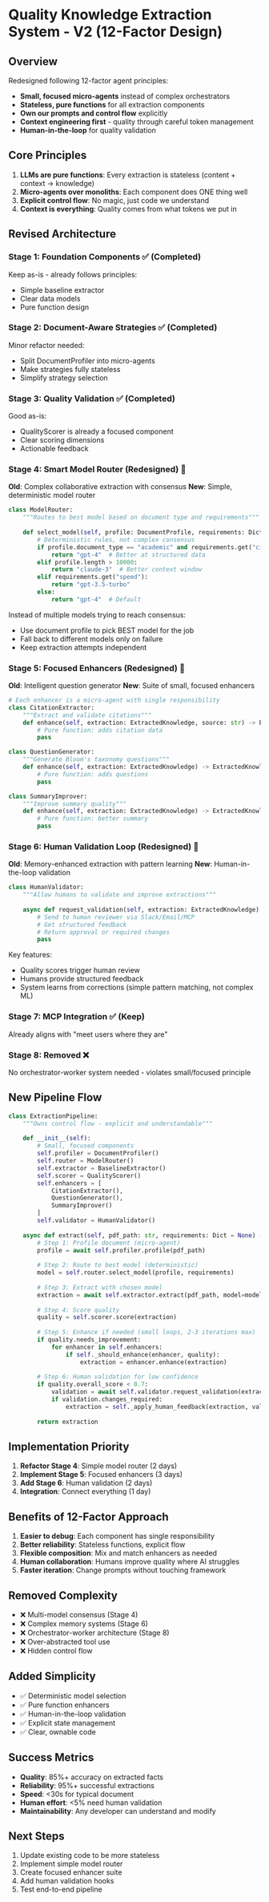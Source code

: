 # Quality Knowledge Extraction System - V2 (12-Factor Design)

## Overview

Redesigned following 12-factor agent principles:
- **Small, focused micro-agents** instead of complex orchestrators
- **Stateless, pure functions** for all extraction components  
- **Own our prompts and control flow** explicitly
- **Context engineering first** - quality through careful token management
- **Human-in-the-loop** for quality validation

## Core Principles

1. **LLMs are pure functions**: Every extraction is stateless (content + context → knowledge)
2. **Micro-agents over monoliths**: Each component does ONE thing well
3. **Explicit control flow**: No magic, just code we understand
4. **Context is everything**: Quality comes from what tokens we put in

## Revised Architecture

### Stage 1: Foundation Components ✅ (Completed)
Keep as-is - already follows principles:
- Simple baseline extractor
- Clear data models
- Pure function design

### Stage 2: Document-Aware Strategies ✅ (Completed) 
Minor refactor needed:
- Split DocumentProfiler into micro-agents
- Make strategies fully stateless
- Simplify strategy selection

### Stage 3: Quality Validation ✅ (Completed)
Good as-is:
- QualityScorer is already a focused component
- Clear scoring dimensions
- Actionable feedback

### Stage 4: Smart Model Router (Redesigned) 🔄
**Old**: Complex collaborative extraction with consensus
**New**: Simple, deterministic model router

```python
class ModelRouter:
    """Routes to best model based on document type and requirements"""
    
    def select_model(self, profile: DocumentProfile, requirements: Dict) -> str:
        # Deterministic rules, not complex consensus
        if profile.document_type == "academic" and requirements.get("citations"):
            return "gpt-4"  # Better at structured data
        elif profile.length > 10000:
            return "claude-3"  # Better context window
        elif requirements.get("speed"):
            return "gpt-3.5-turbo"
        else:
            return "gpt-4"  # Default
```

Instead of multiple models trying to reach consensus:
- Use document profile to pick BEST model for the job
- Fall back to different models only on failure
- Keep extraction attempts independent

### Stage 5: Focused Enhancers (Redesigned) 🔄
**Old**: Intelligent question generator
**New**: Suite of small, focused enhancers

```python
# Each enhancer is a micro-agent with single responsibility
class CitationExtractor:
    """Extract and validate citations"""
    def enhance(self, extraction: ExtractedKnowledge, source: str) -> ExtractedKnowledge:
        # Pure function: adds citation data
        pass

class QuestionGenerator:
    """Generate Bloom's taxonomy questions"""
    def enhance(self, extraction: ExtractedKnowledge) -> ExtractedKnowledge:
        # Pure function: adds questions
        pass

class SummaryImprover:
    """Improve summary quality"""
    def enhance(self, extraction: ExtractedKnowledge) -> ExtractedKnowledge:
        # Pure function: better summary
        pass
```

### Stage 6: Human Validation Loop (Redesigned) 🔄
**Old**: Memory-enhanced extraction with pattern learning
**New**: Human-in-the-loop validation

```python
class HumanValidator:
    """Allow humans to validate and improve extractions"""
    
    async def request_validation(self, extraction: ExtractedKnowledge) -> ValidationResult:
        # Send to human reviewer via Slack/Email/MCP
        # Get structured feedback
        # Return approval or required changes
        pass
```

Key features:
- Quality scores trigger human review
- Humans provide structured feedback
- System learns from corrections (simple pattern matching, not complex ML)

### Stage 7: MCP Integration ✅ (Keep)
Already aligns with "meet users where they are"

### Stage 8: Removed ❌
No orchestrator-worker system needed - violates small/focused principle

## New Pipeline Flow

```python
class ExtractionPipeline:
    """Owns control flow - explicit and understandable"""
    
    def __init__(self):
        # Small, focused components
        self.profiler = DocumentProfiler()
        self.router = ModelRouter()
        self.extractor = BaselineExtractor()
        self.scorer = QualityScorer()
        self.enhancers = [
            CitationExtractor(),
            QuestionGenerator(),
            SummaryImprover()
        ]
        self.validator = HumanValidator()
    
    async def extract(self, pdf_path: str, requirements: Dict = None) -> ExtractedKnowledge:
        # Step 1: Profile document (micro-agent)
        profile = await self.profiler.profile(pdf_path)
        
        # Step 2: Route to best model (deterministic)
        model = self.router.select_model(profile, requirements)
        
        # Step 3: Extract with chosen model
        extraction = await self.extractor.extract(pdf_path, model=model)
        
        # Step 4: Score quality
        quality = self.scorer.score(extraction)
        
        # Step 5: Enhance if needed (small loops, 2-3 iterations max)
        if quality.needs_improvement:
            for enhancer in self.enhancers:
                if self._should_enhance(enhancer, quality):
                    extraction = enhancer.enhance(extraction)
        
        # Step 6: Human validation for low confidence
        if quality.overall_score < 0.7:
            validation = await self.validator.request_validation(extraction)
            if validation.changes_required:
                extraction = self._apply_human_feedback(extraction, validation)
        
        return extraction
```

## Implementation Priority

1. **Refactor Stage 4**: Simple model router (2 days)
2. **Implement Stage 5**: Focused enhancers (3 days)
3. **Add Stage 6**: Human validation (2 days)
4. **Integration**: Connect everything (1 day)

## Benefits of 12-Factor Approach

1. **Easier to debug**: Each component has single responsibility
2. **Better reliability**: Stateless functions, explicit flow
3. **Flexible composition**: Mix and match enhancers as needed
4. **Human collaboration**: Humans improve quality where AI struggles
5. **Faster iteration**: Change prompts without touching framework

## Removed Complexity

- ❌ Multi-model consensus (Stage 4)
- ❌ Complex memory systems (Stage 6)
- ❌ Orchestrator-worker architecture (Stage 8)
- ❌ Over-abstracted tool use
- ❌ Hidden control flow

## Added Simplicity

- ✅ Deterministic model selection
- ✅ Pure function enhancers
- ✅ Human-in-the-loop validation
- ✅ Explicit state management
- ✅ Clear, ownable code

## Success Metrics

- **Quality**: 85%+ accuracy on extracted facts
- **Reliability**: 95%+ successful extractions
- **Speed**: <30s for typical document
- **Human effort**: <5% need human validation
- **Maintainability**: Any developer can understand and modify

## Next Steps

1. Update existing code to be more stateless
2. Implement simple model router
3. Create focused enhancer suite
4. Add human validation hooks
5. Test end-to-end pipeline